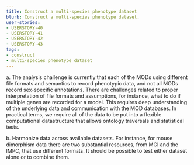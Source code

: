 ```yaml
---
title: Construct a multi-species phenotype dataset
blurb: Construct a multi-species phenotype dataset.
user-stories:
- USERSTORY-40
- USERSTORY-41
- USERSTORY-42
- USERSTORY-43
tags:
- construct
- multi-species phenotype dataset
---
```

a. The analysis challenge is currently that each of the MODs using
different file formats and semantics to record phenotypic data, and
not all MODs record sex-specific annotations. There are challenges
related to proper interpretation of file formats and assumptions, for
instance, what to do if multiple genes are recorded for a model. This
requires deep understanding of the underlying data and communication
with the MOD databases. In practical terms, we require all of the data
to be put into a flexible computational datastructure that allows
ontology traversals and statistical tests.

b. Harmonize data across available datasets. For instance, for mouse
dimorphism data there are two substantial resources, from MGI and the
IMPC, that use different formats. It should be possible to test either
dataset alone or to combine them.